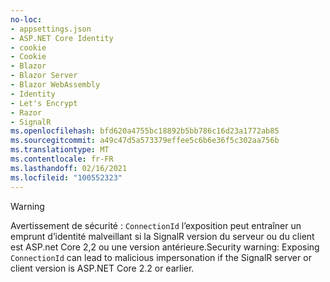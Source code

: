 ```yaml
---
no-loc:
- appsettings.json
- ASP.NET Core Identity
- cookie
- Cookie
- Blazor
- Blazor Server
- Blazor WebAssembly
- Identity
- Let's Encrypt
- Razor
- SignalR
ms.openlocfilehash: bfd620a4755bc18892b5bb786c16d23a1772ab85
ms.sourcegitcommit: a49c47d5a573379effee5c6b6e36f5c302aa756b
ms.translationtype: MT
ms.contentlocale: fr-FR
ms.lasthandoff: 02/16/2021
ms.locfileid: "100552323"
---
```

> [!WARNING]
> <span data-ttu-id="1bbea-101">Avertissement de sécurité : `ConnectionId` l’exposition peut entraîner un emprunt d’identité malveillant si la SignalR version du serveur ou du client est ASP.net Core 2,2 ou une version antérieure.</span><span class="sxs-lookup"><span data-stu-id="1bbea-101">Security warning: Exposing `ConnectionId` can lead to malicious impersonation if the SignalR server or client version is ASP.NET Core 2.2 or earlier.</span></span>
